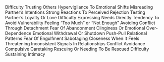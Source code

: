 Difficulty Trusting  Others
Hypervigilance To Emotional Shifts
Misreading Partner’s Intentions
Strong Reactions To Perceived Rejection
Testing Partner’s Loyalty Or Love
Difficulty Expressing Needs Directly
Tendency To Avoid Vulnerability
Feeling “Too Much” or “Not Enough”
Avoiding Conflict Through Detachment
Fear Of Abandonment
Clinginess Or Emotional Over-Dependence
Emotional Withdrawal Or Shutdown
Push-Pull Relational Patterns
Fear Of Engulfment
Sabotaging Closeness When It Feels Threatening
Inconsistent Signals In Relationships
Conflict Avoidance
Compulsive Caretaking
Rescuing Or Needing To Be Rescued
Difficulty Sustaining Intimacy